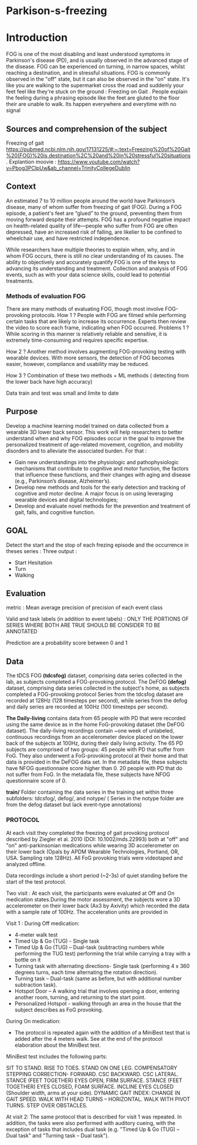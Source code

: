 # Parkison-s-freezing

# Introduction

FOG is one of the most disabling and least understood symptoms in Parkinson's disease (PD), and is usually observed in the advanced stage of the disease. FOG can be experienced on turning, in narrow spaces, whilst reaching a destination, and in stressful situations. FOG is commonly observed in the "off" state, but it can also be observed in the "on" state.
It's like you are walking to the supermarket cross the road and suddenly your feet feel like they're stuck on the ground : Freezing on Gait . People explain the feeling during a phrasing episode like the feet are gluted to the floor their are unable to walk. Its happen everywhere and everytime with no signal

## Sources and comprehension of the subject

Freezing of gait https://pubmed.ncbi.nlm.nih.gov/17131225/#:~:text=Freezing%20of%20Gait%20(FOG)%20is,destination%2C%20and%20in%20stressful%20situations. 
Explantion moovie : https://www.youtube.com/watch?v=Pbog3PClpUw&ab_channel=TrinityCollegeDublin



## Context
An estimated 7 to 10 million people around the world have Parkinson’s disease, many of whom suffer from freezing of gait (FOG). During a FOG episode, a patient's feet are “glued” to the ground, preventing them from moving forward despite their attempts. FOG has a profound negative impact on health-related quality of life—people who suffer from FOG are often depressed, have an increased risk of falling, are likelier to be confined to wheelchair use, and have restricted independence.

While researchers have multiple theories to explain when, why, and in whom FOG occurs, there is still no clear understanding of its causes. The ability to objectively and accurately quantify FOG is one of the keys to advancing its understanding and treatment. Collection and analysis of FOG events, such as with your data science skills, could lead to potential treatments.

### Methods of evaluation FOG 

There are many methods of evaluating FOG, though most involve FOG-provoking protocols. 
How 1 ? 
People with FOG are filmed while performing certain tasks that are likely to increase its occurrence. Experts then review the video to score each frame, indicating when FOG occurred. 
Problems 1 ?
While scoring in this manner is relatively reliable and sensitive, it is extremely time-consuming and requires specific expertise.

How 2 ?
Another method involves augmenting FOG-provoking testing with wearable devices. With more sensors, the detection of FOG becomes easier, however, compliance and usability may be reduced. 

How 3 ?
Combination of these two methods + ML methods ( detecting from the lower back have high accuracy)

Data train and test was small and limite to date 

## Purpose 

Develop a machine learning model trained on data collected from a wearable 3D lower back sensor. This work will help researchers to better understand when and why FOG episodes occur in the goal to improve the personalized treatment of age-related movement, cognition, and mobility disorders and to alleviate the associated burden. 
For that : 
- Gain new understandings into the physiologic and pathophysiologic mechanisms that contribute to cognitive and motor function, the factors that influence these functions, and their changes with aging and disease (e.g., Parkinson’s disease, Alzheimer’s). 
- Develop new methods and tools for the early detection and tracking of cognitive and motor decline. A major focus is on using leveraging wearable devices and digital technologies;
- Develop and evaluate novel methods for the prevention and treatment of gait, falls, and cognitive function.

## GOAL 
Detect the start and the stop of each frezing episode and the occurrence in theses series :
Three output : 
- Start Hesitation
- Turn
- Walking 


## Evaluation 

metric : Mean average precision of precision of each event class 

Valid and task labels (in addition to event labels) : ONLY THE PORTIONS OF SERIES WHERE BOTH ARE TRUE SHOULD BE CONSIDER TO BE ANNOTATED 

Prediction are a probability score between 0 and 1

## Data  
The tDCS FOG **(tdcsfog)** dataset, comprising data series collected in the lab, as subjects completed a FOG-provoking protocol.
The DeFOG **(defog)** dataset, comprising data series collected in the subject's home, as subjects completed a FOG-provoking protocol
Series from the tdcsfog dataset are recorded at 128Hz (128 timesteps per second), while series from the defog and daily series are recorded at 100Hz (100 timesteps per second).

**The Daily-living** contains data from 65 people with PD that were recorded using the same device as in the home FoG-provoking dataset (the DeFOG dataset). The daily-living recordings contain ~one week of unlabeled, continuous recordings from an accelerometer device placed on the lower back of the subjects at 100Hz, during their daily living activity.
The 65 PD subjects are comprised of two groups:
45 people with PD that suffer from FoG. They also underwent a FoG-provoking protocol at their home and that data is provided in the DeFOG data set. In the metadata file, these subjects have NFOG questionnaire score higher than 0. 20 people with PD that do not suffer from FoG. In the metadata file, these subjects have NFOG questionnaire score of 0.

**train/** Folder containing the data series in the training set within three subfolders: tdcsfog/, defog/, and notype/ ( Series in the notype folder are from the defog dataset but lack event-type annotations)




### PROTOCOL 
At each visit they completed the freezing of gait provoking protocol described by Ziegler et al. 2010 (DOI: 10.1002/mds.22993) both at "off" and "on" anti-parkinsonian medications while wearing 3D accelerometer on their lower back (Opals by APDM Wearable Technologies, Portland, OR, USA. Sampling rate 128Hz). All FoG provoking trials were videotaped and analyzed offline.

Data recordings include a short period (~2-3s) of quiet standing before the start of the test protocol.

Two visit :  At each visit, the participants were evaluated at Off and On medication states.During the motor assessment, the subjects wore a 3D accelerometer on their lower back (Ax3 by Axivity) which recorded the data with a sample rate of 100Hz. The acceleration units are provided in 

Visit 1 :
During Off medication:

- 4-meter walk test
- Timed Up & Go (TUG) - Single task
- Timed Up & Go (TUG) – Dual-task (subtracting numbers while performing the TUG test) performing the trial while carrying a tray with a bottle on it
- Turning task with alternating directions- Single task (performing 4 x 360 degrees turns, each time alternating the rotation direction).
- Turning task – Dual-task (same as before, but with additional number subtraction task).
- Hotspot Door – A walking trial that involves opening a door, entering another room, turning, and returning to the start point.
- Personalized Hotspot - walking through an area in the house that the subject describes as FoG provoking.

During On medication:
- The protocol is repeated again with the addition of a MiniBest test that is added after the 4 meters walk. See at the end of the protocol elaboration about the MiniBest test.

MiniBest test includes the following parts:

SIT TO STAND.
RISE TO TOES.
STAND ON ONE LEG.
COMPENSATORY STEPPING CORRECTION- FORWARD.
CSC BACKWARD.
CSC LATERAL.
STANCE (FEET TOGETHER) EYES OPEN, FIRM SURFACE.
STANCE (FEET TOGETHER) EYES CLOSED, FOAM SURFACE.
INCLINE EYES CLOSED (Shoulder width, arms at your side).
DYNAMIC GAIT INDEX:
CHANGE IN GAIT SPEED.
WALK WITH HEAD TURNS – HORIZONTAL.
WALK WITH PIVOT TURNS.
STEP OVER OBSTACLES.

At visit 2:
The same protocol that is described for visit 1 was repeated. In addition, the tasks were also performed with auditory cueing, with the exception of tasks that includes dual task (e.g. "Timed Up & Go (TUG) – Dual task" and "Turning task – Dual task").